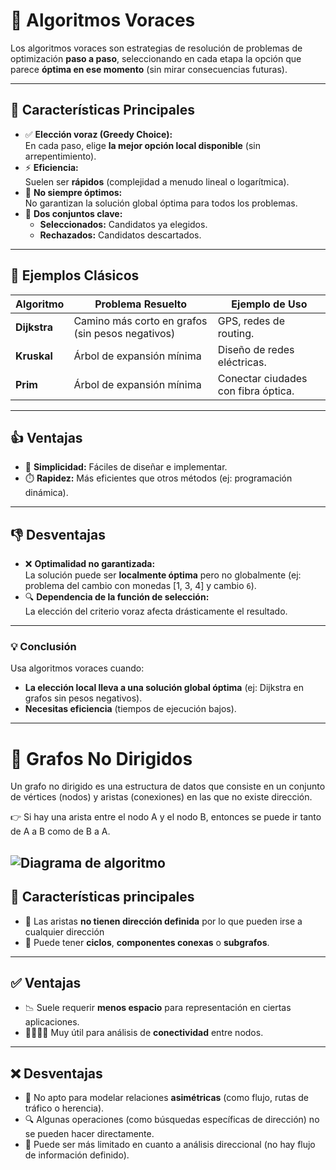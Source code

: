 # 🎯 Algoritmos Voraces 

Los algoritmos voraces son estrategias de resolución de problemas de optimización **paso a paso**, seleccionando en cada etapa la opción que parece **óptima en ese momento** (sin mirar consecuencias futuras).  

---

## 🧩 Características Principales  

- ✅ **Elección voraz (Greedy Choice):**  
  En cada paso, elige **la mejor opción local disponible** (sin arrepentimiento).  
- ⚡ **Eficiencia:**  
  Suelen ser **rápidos** (complejidad a menudo lineal o logarítmica).  
- 🚫 **No siempre óptimos:**  
  No garantizan la solución global óptima para todos los problemas.  
- 📌 **Dos conjuntos clave:**  
  - **Seleccionados:** Candidatos ya elegidos.  
  - **Rechazados:** Candidatos descartados.  

---

## 📌 Ejemplos Clásicos  

| Algoritmo          | Problema Resuelto                          | Ejemplo de Uso                     |  
|--------------------|-------------------------------------------|-----------------------------------|  
| **Dijkstra**    | Camino más corto en grafos (sin pesos negativos) | GPS, redes de routing.           |  
| **Kruskal**     | Árbol de expansión mínima               | Diseño de redes eléctricas.       |  
| **Prim**        | Árbol de expansión mínima            | Conectar ciudades con fibra óptica.|  

---

## 👍 Ventajas  

- 🚀 **Simplicidad:** Fáciles de diseñar e implementar.  
- ⏱️ **Rapidez:** Más eficientes que otros métodos (ej: programación dinámica).  

---

## 👎 Desventajas  

- ❌ **Optimalidad no garantizada:**  
  La solución puede ser **localmente óptima** pero no globalmente (ej: problema del cambio con monedas [1, 3, 4] y cambio `6`).  
- 🔍 **Dependencia de la función de selección:**  
  La elección del criterio voraz afecta drásticamente el resultado.  

---

### 💡 **Conclusión**  
Usa algoritmos voraces cuando:  
- **La elección local lleva a una solución global óptima** (ej: Dijkstra en grafos sin pesos negativos).  
- **Necesitas eficiencia** (tiempos de ejecución bajos).

--- 

# 🔗 Grafos No Dirigidos

Un grafo no dirigido es una estructura de datos que consiste en un conjunto de vértices (nodos) y aristas (conexiones) en las que no existe dirección.

👉 Si hay una arista entre el nodo A y el nodo B, entonces se puede ir tanto de A a B como de B a A.

![Diagrama de algoritmo](https://koketxt.wordpress.com/wp-content/uploads/2013/06/g3.png)
---

## 📌 Características principales

- 🔄 Las aristas **no tienen dirección definida** por lo que pueden irse a cualquier dirección
- 👥 Puede tener **ciclos**, **componentes conexas** o **subgrafos**.

---

## ✅ Ventajas

- 📉 Suele requerir **menos espacio** para representación en ciertas aplicaciones.
- 👨‍👨‍👧‍👦 Muy útil para análisis de **conectividad** entre nodos.

---

## ❌ Desventajas

- 🚫 No apto para modelar relaciones **asimétricas** (como flujo, rutas de tráfico o herencia).
- 🔍 Algunas operaciones (como búsquedas específicas de dirección) no se pueden hacer directamente.
- 🧭 Puede ser más limitado en cuanto a análisis direccional (no hay flujo de información definido).

